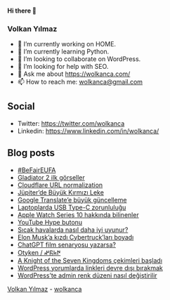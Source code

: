 #### Hi there 👋

### Volkan Yılmaz

- 🔭 I’m currently working on HOME.
- 🌱 I’m currently learning Python.
- 👯 I’m looking to collaborate on WordPress.
- 🤔 I’m looking for help with SEO.
- 💬 Ask me about https://wolkanca.com/
- 📫 How to reach me: wolkanca@gmail.com

## Social
- Twitter: https://twitter.com/wolkanca
- Linkedin: https://www.linkedin.com/in/wolkanca/



## Blog posts
<!-- BLOG-POST-LIST:START -->
- [#BeFairEUFA](https://wolkanca.com/befaireufa/)
- [Gladiator 2 ilk görseller](https://wolkanca.com/gladiator-2-ilk-gorseller/)
- [Cloudflare URL normalization](https://wolkanca.com/cloudflare-url-normalization/)
- [Jüpiter’de Büyük Kırmızı Leke](https://wolkanca.com/jupiterde-buyuk-kirmizi-leke/)
- [Google Translate’e büyük güncelleme](https://wolkanca.com/google-translatee-buyuk-guncelleme/)
- [Laptoplarda USB Type-C zorunluluğu](https://wolkanca.com/laptoplarda-usb-type-c-zorunlulugu/)
- [Apple Watch Series 10 hakkında bilinenler](https://wolkanca.com/apple-watch-series-10-hakkinda-bilinenler/)
- [YouTube Hype butonu](https://wolkanca.com/youtube-hype-butonu/)
- [Sıcak havalarda nasıl daha iyi uyunur?](https://wolkanca.com/sicak-havalarda-nasil-daha-iyi-uyunur/)
- [Elon Musk’a kızdı Cybertruck’ları boyadı](https://wolkanca.com/elon-muska-kizdi-cybertrucklari-boyadi/)
- [ChatGPT film senaryosu yazarsa?](https://wolkanca.com/chatgpt-film-senaryosu-yazarsa/)
- [Otyken / 𐰇𐱅𐰜𐰤](https://wolkanca.com/otyken-%f0%90%b0%87%f0%90%b1%85%f0%90%b0%9c%f0%90%b0%a4/)
- [A Knight of the Seven Kingdoms çekimleri başladı](https://wolkanca.com/a-knight-of-the-seven-kingdoms-cekimleri-basladi/)
- [WordPress yorumlarda linkleri devre dışı bırakmak](https://wolkanca.com/wordpress-yorumlarda-linkleri-devre-disi-birakmak/)
- [WordPress’te admin renk düzeni nasıl değiştirilir](https://wolkanca.com/wordpresste-admin-renk-duzeni-nasil-degistirilir/)
<!-- BLOG-POST-LIST:END -->


[Volkan Yılmaz](https://volkanyilmaz.com.tr/) - [wolkanca](https://wolkanca.com/)

